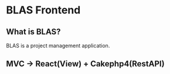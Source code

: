 # BLAS Frontend

## What is BLAS?
BLAS is a project management application.

## MVC → React(View) + Cakephp4(RestAPI) 
